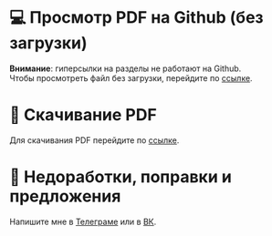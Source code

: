 # 💻 Просмотр PDF на Github (без загрузки)

**Внимание**: гиперсылки на разделы не работают на Github.  
Чтобы просмотреть файл без загрузки, перейдите по [ссылке](https://github.com/danilshvalov/math-exam-2021/blob/main/main.pdf).

# 💾 Скачивание PDF

Для скачивания PDF перейдите по [ссылке](https://github.com/danilshvalov/math-exam-2021/raw/main/main.pdf).

# 🚧 Недоработки, поправки и предложения
Напишите мне в [Телеграме](https://t.me/danilshvalov) или в [ВК](https://vk.com/danilshvalov).
